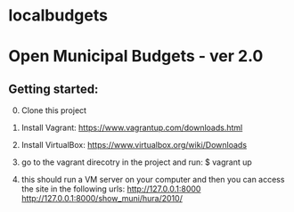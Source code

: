 # localbudgets
Open Municipal Budgets - ver 2.0
=======

Getting started:
----------------

0. Clone this project
1. Install Vagrant:
    https://www.vagrantup.com/downloads.html
2. Install VirtualBox:
	https://www.virtualbox.org/wiki/Downloads
3. go to the vagrant direcotry in the project and run:
    $ vagrant up

4. this should run a VM server on your computer and then you can access the site in the following urls:
    http://127.0.0.1:8000
    http://127.0.0.1:8000/show_muni/hura/2010/
